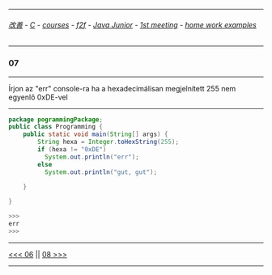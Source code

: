 
---

###### [改善](https://github.com/ttltrk/0C/blob/master/README.MD) - [C](https://github.com/ttltrk/PRG/blob/master/CODING.MD) - [courses](https://github.com/ttltrk/Courses/blob/master/README.MD) - [f2f](https://github.com/ttltrk/Courses/blob/master/F2F/F2F.MD) - [Java Junior](https://github.com/ttltrk/PRG/blob/master/JAVA/DOC/BJM/TOMI/JJ.MD) - [1st meeting](https://github.com/ttltrk/PRG/blob/master/JAVA/DOC/BJM/TOMI/01/1st.md) - [home work examples](https://github.com/ttltrk/PRG/blob/master/JAVA/DOC/BJM/TOMI/01/feladat.md)

---

### 07

---

Írjon az "err" console-ra ha a hexadecimálisan megjelnített 255 nem egyenlő 0xDE-vel

---

```java
package pogrammingPackage;
public class Programming {
	public static void main(String[] args) {
		String hexa = Integer.toHexString(255);
		if (hexa != "0xDE")
		  System.out.println("err");
		else
		  System.out.println("gut, gut");
		
	}

}

>>>
err
>>>
```

---

[<<< 06](https://github.com/ttltrk/PRG/blob/master/JAVA/DOC/BJM/TOMI/01/EX/06/06.MD) ||
[08 >>>](https://github.com/ttltrk/PRG/blob/master/JAVA/DOC/BJM/TOMI/01/EX/08/08.MD)

---
